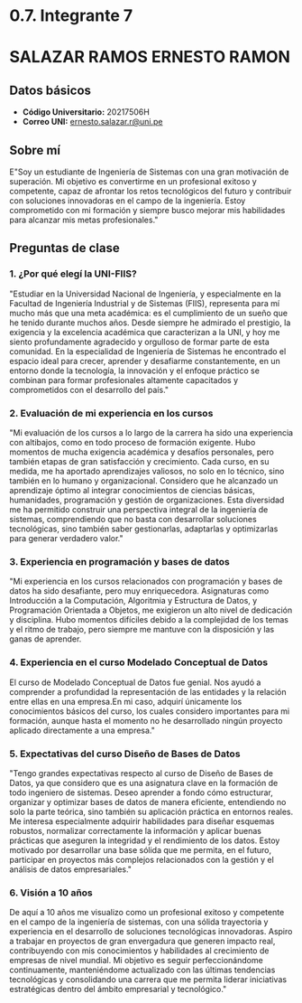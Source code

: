 
# 0.7. Integrante 7
# SALAZAR RAMOS ERNESTO RAMON

## Datos básicos
- **Código Universitario:** 20217506H
- **Correo UNI:** ernesto.salazar.r@uni.pe

## Sobre mí
E"Soy un estudiante de Ingeniería de Sistemas con una gran motivación de superación. Mi objetivo es convertirme en un profesional exitoso y competente, capaz de afrontar los retos tecnológicos del futuro y contribuir con soluciones innovadoras en el campo de la ingeniería. Estoy comprometido con mi formación y siempre busco mejorar mis habilidades para alcanzar mis metas profesionales."


## Preguntas de clase

### 1. ¿Por qué elegí la UNI-FIIS?
"Estudiar en la Universidad Nacional de Ingeniería, y especialmente en la Facultad de Ingeniería Industrial y de Sistemas (FIIS), representa para mí mucho más que una meta académica: es el cumplimiento de un sueño que he tenido durante muchos años. Desde siempre he admirado el prestigio, la exigencia y la excelencia académica que caracterizan a la UNI, y hoy me siento profundamente agradecido y orgulloso de formar parte de esta comunidad. En la especialidad de Ingeniería de Sistemas he encontrado el espacio ideal para crecer, aprender y desafiarme constantemente, en un entorno donde la tecnología, la innovación y el enfoque práctico se combinan para formar profesionales altamente capacitados y comprometidos con el desarrollo del país."
### 2. Evaluación de mi experiencia en los cursos
"Mi evaluación de los cursos a lo largo de la carrera ha sido una experiencia con altibajos, como en todo proceso de formación exigente. Hubo momentos de mucha exigencia académica y desafíos personales, pero también etapas de gran satisfacción y crecimiento. Cada curso, en su medida, me ha aportado aprendizajes valiosos, no solo en lo técnico, sino también en lo humano y organizacional. Considero que he alcanzado un aprendizaje óptimo al integrar conocimientos de ciencias básicas, humanidades, programación y gestión de organizaciones. Esta diversidad me ha permitido construir una perspectiva integral de la ingeniería de sistemas, comprendiendo que no basta con desarrollar soluciones tecnológicas, sino también saber gestionarlas, adaptarlas y optimizarlas para generar verdadero valor."

### 3. Experiencia en programación y bases de datos
"Mi experiencia en los cursos relacionados con programación y bases de datos ha sido desafiante, pero muy enriquecedora. Asignaturas como Introducción a la Computación, Algoritmia y Estructura de Datos, y Programación Orientada a Objetos, me exigieron un alto nivel de dedicación y disciplina. Hubo momentos difíciles debido a la complejidad de los temas y el ritmo de trabajo, pero siempre me mantuve con la disposición y las ganas de aprender.

### 4. Experiencia en el curso Modelado Conceptual de Datos
El curso de Modelado Conceptual de Datos fue genial. Nos ayudó a comprender a profundidad la representación de las entidades y la relación entre ellas en una empresa.En mi caso, adquirí únicamente los conocimientos básicos del curso, los cuales considero importantes para mi formación, aunque hasta el momento no he desarrollado ningún proyecto aplicado directamente a una empresa."


### 5. Expectativas del curso Diseño de Bases de Datos
"Tengo grandes expectativas respecto al curso de Diseño de Bases de Datos, ya que considero que es una asignatura clave en la formación de todo ingeniero de sistemas. Deseo aprender a fondo cómo estructurar, organizar y optimizar bases de datos de manera eficiente, entendiendo no solo la parte teórica, sino también su aplicación práctica en entornos reales. Me interesa especialmente adquirir habilidades para diseñar esquemas robustos, normalizar correctamente la información y aplicar buenas prácticas que aseguren la integridad y el rendimiento de los datos. Estoy motivado por desarrollar una base sólida que me permita, en el futuro, participar en proyectos más complejos relacionados con la gestión y el análisis de datos empresariales."
### 6. Visión a 10 años
De aquí a 10 años me visualizo como un profesional exitoso y competente en el campo de la ingeniería de sistemas, con una sólida trayectoria y experiencia en el desarrollo de soluciones tecnológicas innovadoras. Aspiro a trabajar en proyectos de gran envergadura que generen impacto real, contribuyendo con mis conocimientos y habilidades al crecimiento de empresas de nivel mundial. Mi objetivo es seguir perfeccionándome continuamente, manteniéndome actualizado con las últimas tendencias tecnológicas y consolidando una carrera que me permita liderar iniciativas estratégicas dentro del ámbito empresarial y tecnológico."



